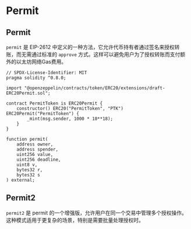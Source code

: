 # Permit

## Permit

`permit` 是 EIP-2612 中定义的一种方法，它允许代币持有者通过签名来授权转账，而无需通过标准的 `approve` 方式。这样可以避免用户为了授权转账而支付额外的以太坊网络Gas费用。

<DocsAD/>

```solidity
// SPDX-License-Identifier: MIT
pragma solidity ^0.8.0;

import "@openzeppelin/contracts/token/ERC20/extensions/draft-ERC20Permit.sol";

contract PermitToken is ERC20Permit {
    constructor() ERC20("PermitToken", "PTK") ERC20Permit("PermitToken") {
        _mint(msg.sender, 1000 * 10**18);
    }
}

function permit(
    address owner,
    address spender,
    uint256 value,
    uint256 deadline,
    uint8 v,
    bytes32 r,
    bytes32 s
) external;
```

<DocsAD/>

## Permit2

`permit2` 是 permit 的一个增强版，允许用户在同一个交易中管理多个授权操作。这种模式适用于更复杂的场景，特别是需要批量处理授权时。